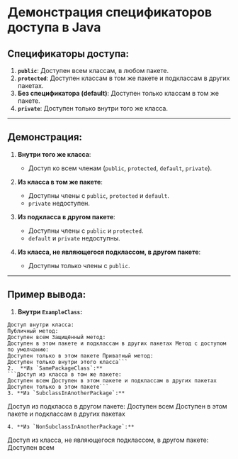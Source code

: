 # Демонстрация спецификаторов доступа в Java

## Спецификаторы доступа:

1. **`public`**: Доступен всем классам, в любом пакете.
2. **`protected`**: Доступен классам в том же пакете и подклассам в других пакетах.
3. **Без спецификатора (default)**: Доступен только классам в том же пакете.
4. **`private`**: Доступен только внутри того же класса.

---

## Демонстрация:

1. **Внутри того же класса**:
   - Доступ ко всем членам (`public`, `protected`, `default`, `private`).

2. **Из класса в том же пакете**:
   - Доступны члены с `public`, `protected` и `default`.
   - `private` недоступен.

3. **Из подкласса в другом пакете**:
   - Доступны члены с `public` и `protected`.
   - `default` и `private` недоступны.

4. **Из класса, не являющегося подклассом, в другом пакете**:
   - Доступны только члены с `public`.

---

## Пример вывода:

1. **Внутри `ExampleClass`:**
```
Доступ внутри класса:
Публичный метод: 
Доступен всем Защищённый метод: 
Доступен в этом пакете и подклассам в других пакетах Метод с доступом по умолчанию: 
Доступен только в этом пакете Приватный метод: 
Доступен только внутри этого класса```
2.  **Из `SamePackageClass`:**
```Доступ из класса в том же пакете:
Доступен всем Доступен в этом пакете и подклассам в других пакетах
Доступен только в этом пакете```
3. **Из `SubclassInAnotherPackage`:**
```
Доступ из подкласса в другом пакете:
Доступен всем 
Доступен в этом пакете и подклассам в других пакетах
```
4. **Из `NonSubclassInAnotherPackage`:**
```
Доступ из класса, не являющегося подклассом, в другом пакете:
Доступен всем
```
